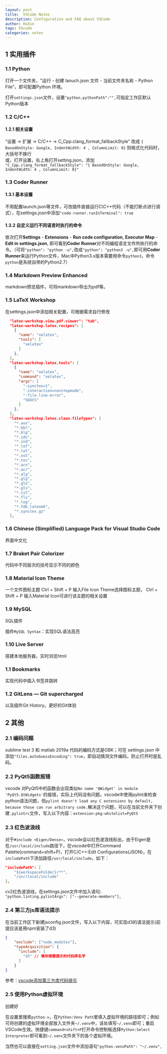 ```yaml
---
layout: post
title:  VSCode Notes
description: Configuration and FAQ about VSCode
author: HuXin
tags: VScode
categories: notes
---
```


## 1 实用插件

### 1.1 Python

打开一个文件夹，"运行 - 创建 lanuch.json 文件 - 当前文件夹名称 - Python File"，即可配置Python 环境。

打开`settings.json`文件，设置`"python.pythonPath":"",`可指定工作区默认Python版本

### 1.2 C/C++

#### 1.2.1 相关设置

“设置 -> 扩展 -> C/C++ -> C_Cpp.clang_format_fallbackStyle” 改成 `{ BasedOnStyle: Google, IndentWidth: 4 , ColumnLimit: 0}` 则格式化代码时，大括号不换行  
或，打开设置，右上角打开setting.json，添加 `"C_Cpp.clang_format_fallbackStyle": "{ BasedOnStyle: Google, IndentWidth: 4 , ColumnLimit: 0}"`

### 1.3 Coder Runner

#### 1.3.1 基本设置

不用配置launch.json等文件，可改插件直接运行C\C++代码（不能打断点进行调式），在settings.josn中添加`"code-runner.runInTerminal": true`

#### 1.3.2 自定义运行不同语言时执行的命令

依次打开**Settings** - **Extensions** - **Run code configuration**, **Executor Map** - **Edit in settings.json**, 即可看到**Coder Runner**对不同编程语言文件所执行的命令。（可将`"python": "python -u",`改成`"python": "python3 -u",`即可用**Coder Runner**来运行Python文件，Mac中Python3.x版本需要用命令`python3`，命令`python`是系统自带的Python2.7）

### 1.4 Markdown Preview Enhanced

markdown预览插件，可将markdown导出为pdf等。

### 1.5 LaTeX Workshop

在settings.json中添加相关配置，可根据需求自行修改

```json
  "latex-workshop.view.pdf.viewer": "tab", 
  "latex-workshop.latex.recipes": [
    {
      "name": "xelatex",
      "tools": [
        "xelatex"
      ]
    },
  ],
  "latex-workshop.latex.tools": [
    {
      "name": "xelatex",
      "command": "xelatex",
      "args": [
        "-synctex=1",
        "-interaction=nonstopmode",
        "-file-line-error",
        "%DOC%"
      ]
    },
  ],
  "latex-workshop.latex.clean.fileTypes": [
    "*.aux",
    "*.bbl",
    "*.blg",
    "*.idx",
    "*.ind",
    "*.lof",
    "*.lot",
    "*.out",
    "*.toc",
    "*.acn",
    "*.acr",
    "*.alg",
    "*.glg",
    "*.glo",
    "*.gls",
    "*.ist",
    "*.fls",
    "*.log",
    "*.fdb_latexmk",
    "*.synctex.gz"
  ],
```

### 1.6 Chinese (Simplified) Language Pack for Visual Studio Code

界面中文化

### 1.7 Braket Pair Colorizer

代码中不同层次的括号显示不同的颜色

### 1.8 Material Icon Theme

一个文件图标主题
Ctrl + Shift + P 输入File Icon Theme选择图标主题， 
Ctrl + Shift + P 输入Material Icon可进行该主题的相关设置

### 1.9 MySQL

SQL插件

插件`MySQL Syntax`：实现SQL语法高亮

### 1.10 Live Server

搭建本地服务器，实时浏览html	

### 1.1 Bookmarks

实现代码中插入书签并跳转

### 1.2 GitLens — Git supercharged

以及插件Git History。更好的Git体验

## 2 其他

### 2.1 编码问题

sublime test 3 和 matlab 2019a 代码的编码方式是GBK；可在 settings.json 中添加`"files.autoGuessEncoding": true`，即自动猜测文件编码，防止打开时是乱码。

### 2.2 PyQt5函数报错

vscode 对PyQt5中的函数会出现类似`No name 'QWidget' in module 'PyQt5.QtWidgets'`的报错，实际上代码没有问题。vscode中使用pylint来检查python语法问题，但`pylint doesn't load any C extensions by default, because those can run arbitrary code.`解决这个问题，可以在当前文件夹下创建`.pylintrc`文件，写入以下内容：`extension-pkg-whitelist=PyQt5`

### 2.3 红色波浪线

对于`#include <Eigen/Dense>`，vscode会以红色波浪线标出，由于Eigen是在`/usr/local/include`路径下，在vscode中打开Command Palette(command+shift+P)，打开C/C++:Edit Configurations(JSON)，在`includePath`下添加路径`/usr/local/include`，如下：

```json
"includePath": [
    "${workspaceFolder}/**",
    "/usr/local/include"
],
```

cv2红色波浪线，在settings.json文件中加入语句:
`"python.linting.pylintArgs": ["--generate-members"],`

### 2.4 第三方js库语法提示

在当前工作区下新建jsconfig.json文件，写入以下内容，可实现d3的语法提示(前提应该是用npm安装了d3)

```json
{
    "exclude": ["node_modules"],
    "typeAcquisition": {
      "include": [
        "d3" // 填你想要提示的代码库名字
      ]
    }
}
```

参考：[vscode添加第三方库代码提示](https://blog.csdn.net/qq799028706/article/details/100831197)

### 2.5 使用Python虚拟环境

创建好

在设置里搜索`python.v`，在`Python:Venv Path`里填入虚拟环境的路径即可；例如可将创建的虚拟环境全部放入文件夹`~/.venv`中，该处填写`~/.venv`即可；重启VSCode生效。快捷键`command+shift+P`打开命令控制板选择`Python:Select Interpreter`即可看到`~/.venv`文件夹下的各个虚拟环境。

当然也可以直接在`setting.json`文件中添加语句`"python.venvPath": "~/.venv",`
